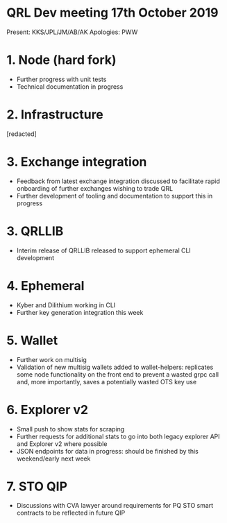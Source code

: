 # QRL Dev meeting 17th October 2019

Present: KKS/JPL/JM/AB/AK
Apologies: PWW

# 1. Node (hard fork)

- Further progress with unit tests
- Technical documentation in progress

# 2. Infrastructure

[redacted]

# 3. Exchange integration

- Feedback from latest exchange integration discussed to facilitate rapid onboarding of further exchanges wishing to trade QRL
- Further development of tooling and documentation to support this in progress

# 3. QRLLIB

- Interim release of QRLLIB released to support ephemeral CLI development

# 4. Ephemeral

- Kyber and Dilithium working in CLI
- Further key generation integration this week

# 5. Wallet

- Further work on multisig
- Validation of new multisig wallets added to wallet-helpers: replicates some node functionality on the front end to prevent a wasted grpc call and, more importantly, saves a potentially wasted OTS key use

# 6. Explorer v2

- Small push to show stats for scraping
- Further requests for additional stats to go into both legacy explorer API and Explorer v2 where possible
- JSON endpoints for data in progress: should be finished by this weekend/early next week

# 7. STO QIP

- Discussions with CVA lawyer around requirements for PQ STO smart contracts to be reflected in future QIP
